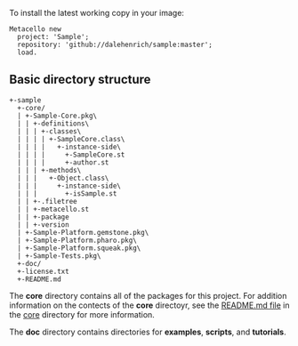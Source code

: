 To install the latest working copy in your image:

```Smalltalk
Metacello new
  project: 'Sample';
  repository: 'github://dalehenrich/sample:master';
  load.
```

## Basic directory structure

```
+-sample
  +-core/
  | +-Sample-Core.pkg\
  | | +-definitions\
  | | | +-classes\
  | | | | +-SampleCore.class\
  | | | |   +-instance-side\
  | | | |     +-SampleCore.st
  | | | |     +-author.st
  | | | +-methods\
  | | |   +-Object.class\
  | | |     +-instance-side\
  | | |       +-isSample.st
  | | +-.filetree
  | | +-metacello.st
  | | +-package
  | | +-version
  | +-Sample-Platform.gemstone.pkg\
  | +-Sample-Platform.pharo.pkg\
  | +-Sample-Platform.squeak.pkg\
  | +-Sample-Tests.pkg\
  +-doc/
  +-license.txt
  +-README.md
```

The **core** directory contains all of the packages  for this project. 
For addition information on the contects of the **core** directoyr, see
the [README.md file](core/README.md) in the [core](core) directory for more information.

The **doc** directory contains directories for **examples**, **scripts**, and **tutorials**. 

